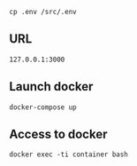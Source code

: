 ```
cp .env /src/.env
```

## URL
```
127.0.0.1:3000
```

## Launch docker
```
docker-compose up
```

## Access to docker
```
docker exec -ti container bash
```
